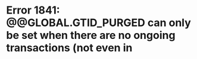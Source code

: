 # Error 1841: @@GLOBAL.GTID\_PURGED can only be set when there are no ongoing transactions (not even in

